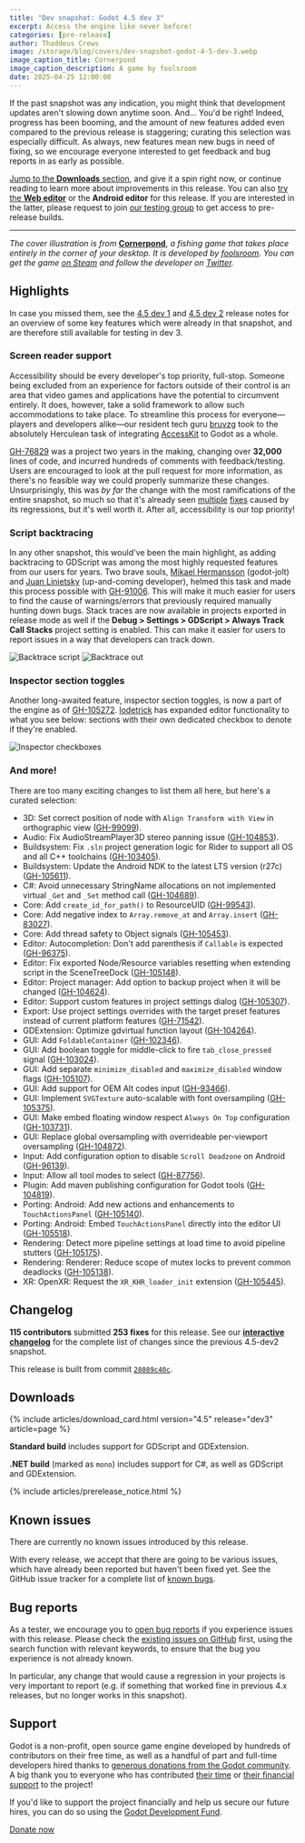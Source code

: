 ```yaml
---
title: "Dev snapshot: Godot 4.5 dev 3"
excerpt: Access the engine like never before!
categories: [pre-release]
author: Thaddeus Crews
image: /storage/blog/covers/dev-snapshot-godot-4-5-dev-3.webp
image_caption_title: Cornerpond
image_caption_description: A game by foolsroom
date: 2025-04-25 12:00:00
---
```


If the past snapshot was any indication, you might think that development updates aren't slowing down anytime soon. And… You'd be right! Indeed, progress has been booming, and the amount of new features added even compared to the previous release is staggering; curating this selection was especially difficult. As always, new features mean new bugs in need of fixing, so we encourage everyone interested to get feedback and bug reports in as early as possible.

[Jump to the **Downloads** section](#downloads), and give it a spin right now, or continue reading to learn more about improvements in this release. You can also [try the **Web editor**](https://editor.godotengine.org/releases/4.5.dev3/) or the **Android editor** for this release. If you are interested in the latter, please request to join [our testing group](https://groups.google.com/g/godot-testers) to get access to pre-release builds.

---

*The cover illustration is from* [**Cornerpond**](https://store.steampowered.com/app/3454590/Cornerpond/?curator_clanid=41324400), *a fishing game that takes place entirely in the corner of your desktop. It is developed by [foolsroom](https://foolsroom.itch.io/). You can get the game [on Steam](https://store.steampowered.com/app/3454590/Cornerpond/?curator_clanid=41324400) and follow the developer on [Twitter](https://twitter.com/foolsroom).*

## Highlights

In case you missed them, see the [4.5 dev 1](/article/dev-snapshot-godot-4-5-dev-1/) and [4.5 dev 2](/article/dev-snapshot-godot-4-5-dev-2/) release notes for an overview of some key features which were already in that snapshot, and are therefore still available for testing in dev 3.

### Screen reader support

Accessibility should be every developer's top priority, full-stop. Someone being excluded from an experience for factors outside of their control is an area that video games and applications have the potential to circumvent entirely. It does, however, take a solid framework to allow such accommodations to take place. To streamline this process for everyone—players and developers alike—our resident tech guru [bruvzg](https://github.com/bruvzg) took to the absolutely Herculean task of integrating [AccessKit](https://github.com/AccessKit/accesskit) to Godot as a whole.

[GH-76829](https://github.com/godotengine/godot/pull/76829) was a project two years in the making, changing over **32,000** lines of code, and incurred hundreds of comments with feedback/testing. Users are encouraged to look at the pull request for more information, as there's no feasible way we could properly summarize these changes. Unsurprisingly, this was *by far* the change with the most ramifications of the entire snapshot, so much so that it's already seen [multiple](https://github.com/godotengine/godot/pull/105197) [fixes](https://github.com/godotengine/godot/pull/105216) caused by its regressions, but it's well worth it. After all, accessibility is our top priority!

### Script backtracing

In any other snapshot, this would've been the main highlight, as adding backtracing to GDScript was among the most highly requested features from our users for years. Two brave souls, [Mikael Hermansson](https://github.com/mihe) (godot-jolt) and [Juan Linietsky](https://github.com/reduz) (up-and-coming developer), helmed this task and made this process possible with [GH-91006](https://github.com/godotengine/godot/pull/91006). This will make it much easier for users to find the cause of warnings/errors that previously required manually hunting down bugs. Stack traces are now available in projects exported in release mode as well if the **Debug > Settings > GDScript > Always Track Call Stacks** project setting is enabled. This can make it easier for users to report issues in a way that developers can track down.

![Backtrace script](/storage/blog/dev-snapshot-godot-4-5-dev-3/backtrace-script.webp)
![Backtrace out](/storage/blog/dev-snapshot-godot-4-5-dev-3/backtrace-out.webp)

### Inspector section toggles

Another long-awaited feature, inspector section toggles, is now a part of the engine as of [GH-105272](https://github.com/godotengine/godot/pull/105272). [lodetrick](https://github.com/lodetrick) has expanded editor functionality to what you see below: sections with their own dedicated checkbox to denote if they're enabled.

![Inspector checkboxes](/storage/blog/dev-snapshot-godot-4-5-dev-3/inspector-checkboxes.webp)

### And more!

There are too many exciting changes to list them all here, but here's a curated selection:

- 3D: Set correct position of node with `Align Transform with View` in orthographic view ([GH-99099](https://github.com/godotengine/godot/pull/99099)).
- Audio: Fix AudioStreamPlayer3D stereo panning issue ([GH-104853](https://github.com/godotengine/godot/pull/104853)).
- Buildsystem: Fix `.sln` project generation logic for Rider to support all OS and all C++ toolchains ([GH-103405](https://github.com/godotengine/godot/pull/103405)).
- Buildsystem: Update the Android NDK to the latest LTS version (r27c) ([GH-105611](https://github.com/godotengine/godot/pull/105611)).
- C#: Avoid unnecessary StringName allocations on not implemented virtual `_Get` and `_Set` method call ([GH-104689](https://github.com/godotengine/godot/pull/104689)).
- Core: Add `create_id_for_path()` to ResourceUID ([GH-99543](https://github.com/godotengine/godot/pull/99543)).
- Core: Add negative index to `Array.remove_at` and `Array.insert` ([GH-83027](https://github.com/godotengine/godot/pull/83027)).
- Core: Add thread safety to Object signals ([GH-105453](https://github.com/godotengine/godot/pull/105453)).
- Editor: Autocompletion: Don't add parenthesis if `Callable` is expected ([GH-96375](https://github.com/godotengine/godot/pull/96375)).
- Editor: Fix exported Node/Resource variables resetting when extending script in the SceneTreeDock ([GH-105148](https://github.com/godotengine/godot/pull/105148)).
- Editor: Project manager: Add option to backup project when it will be changed ([GH-104624](https://github.com/godotengine/godot/pull/104624)).
- Editor: Support custom features in project settings dialog ([GH-105307](https://github.com/godotengine/godot/pull/105307)).
- Export: Use project settings overrides with the target preset features instead of current platform features ([GH-71542](https://github.com/godotengine/godot/pull/71542)).
- GDExtension: Optimize gdvirtual function layout ([GH-104264](https://github.com/godotengine/godot/pull/104264)).
- GUI: Add `FoldableContainer` ([GH-102346](https://github.com/godotengine/godot/pull/102346)).
- GUI: Add boolean toggle for middle-click to fire `tab_close_pressed` signal ([GH-103024](https://github.com/godotengine/godot/pull/103024)).
- GUI: Add separate `minimize_disabled` and `maximize_disabled` window flags ([GH-105107](https://github.com/godotengine/godot/pull/105107)).
- GUI: Add support for OEM Alt codes input ([GH-93466](https://github.com/godotengine/godot/pull/93466)).
- GUI: Implement `SVGTexture` auto-scalable with font oversampling ([GH-105375](https://github.com/godotengine/godot/pull/105375)).
- GUI: Make embed floating window respect `Always On Top` configuration ([GH-103731](https://github.com/godotengine/godot/pull/103731)).
- GUI: Replace global oversampling with overrideable per-viewport oversampling ([GH-104872](https://github.com/godotengine/godot/pull/104872)).
- Input: Add configuration option to disable `Scroll Deadzone` on Android ([GH-96139](https://github.com/godotengine/godot/pull/96139)).
- Input: Allow all tool modes to select ([GH-87756](https://github.com/godotengine/godot/pull/87756)).
- Plugin: Add maven publishing configuration for Godot tools ([GH-104819](https://github.com/godotengine/godot/pull/104819)).
- Porting: Android: Add new actions and enhancements to `TouchActionsPanel` ([GH-105140](https://github.com/godotengine/godot/pull/105140)).
- Porting: Android: Embed `TouchActionsPanel` directly into the editor UI ([GH-105518](https://github.com/godotengine/godot/pull/105518)).
- Rendering: Detect more pipeline settings at load time to avoid pipeline stutters ([GH-105175](https://github.com/godotengine/godot/pull/105175)).
- Rendering: Renderer: Reduce scope of mutex locks to prevent common deadlocks ([GH-105138](https://github.com/godotengine/godot/pull/105138)).
- XR: OpenXR: Request the `XR_KHR_loader_init` extension ([GH-105445](https://github.com/godotengine/godot/pull/105445)).

## Changelog

**115 contributors** submitted **253 fixes** for this release. See our [**interactive changelog**](https://godotengine.github.io/godot-interactive-changelog/#4.5-dev3) for the complete list of changes since the previous 4.5-dev2 snapshot.

This release is built from commit [`28089c40c`](https://github.com/godotengine/godot/commit/28089c40c13597bf908802c61352c6fffe0a4465).

## Downloads

{% include articles/download_card.html version="4.5" release="dev3" article=page %}

**Standard build** includes support for GDScript and GDExtension.

**.NET build** (marked as `mono`) includes support for C#, as well as GDScript and GDExtension.

{% include articles/prerelease_notice.html %}

## Known issues

There are currently no known issues introduced by this release.

With every release, we accept that there are going to be various issues, which have already been reported but haven't been fixed yet. See the GitHub issue tracker for a complete list of [known bugs](https://github.com/godotengine/godot/issues?q=is%3Aissue+is%3Aopen+label%3Abug).

## Bug reports

As a tester, we encourage you to [open bug reports](https://github.com/godotengine/godot/issues) if you experience issues with this release. Please check the [existing issues on GitHub](https://github.com/godotengine/godot/issues) first, using the search function with relevant keywords, to ensure that the bug you experience is not already known.

In particular, any change that would cause a regression in your projects is very important to report (e.g. if something that worked fine in previous 4.x releases, but no longer works in this snapshot).

## Support

Godot is a non-profit, open source game engine developed by hundreds of contributors on their free time, as well as a handful of part and full-time developers hired thanks to [generous donations from the Godot community](https://fund.godotengine.org/). A big thank you to everyone who has contributed [their time](https://github.com/godotengine/godot/blob/master/AUTHORS.md) or [their financial support](https://github.com/godotengine/godot/blob/master/DONORS.md) to the project!

If you'd like to support the project financially and help us secure our future hires, you can do so using the [Godot Development Fund](https://fund.godotengine.org/).

<a class="btn" href="https://fund.godotengine.org/">Donate now</a>
